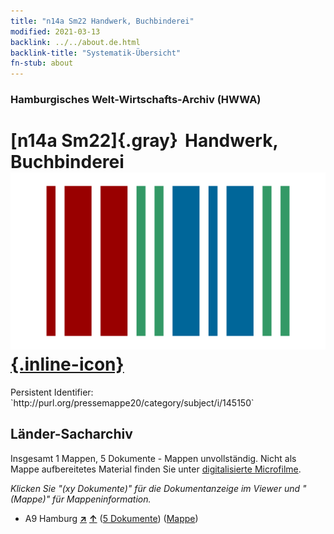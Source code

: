 ```yaml
---
title: "n14a Sm22 Handwerk, Buchbinderei"
modified: 2021-03-13
backlink: ../../about.de.html
backlink-title: "Systematik-Übersicht"
fn-stub: about
---
```


### Hamburgisches Welt-Wirtschafts-Archiv (HWWA)

# [n14a Sm22]{.gray}&#8201; Handwerk, Buchbinderei &#160; [![Wikidata](/images/Wikidata-logo.svg "Wikidata"){.inline-icon}](http://www.wikidata.org/entity/Q104710687)

<div class="hint">Persistent Identifier: `http://purl.org/pressemappe20/category/subject/i/145150`</div>







## Länder-Sacharchiv




Insgesamt 1 Mappen, 5 Dokumente - Mappen unvollständig.
Nicht als Mappe aufbereitetes Material finden Sie unter [digitalisierte Microfilme](/film/h1_sh.de.html).

_Klicken Sie "(xy Dokumente)" für die Dokumentanzeige im Viewer und "(Mappe)" für Mappeninformation._



- A9 Hamburg [**&nearr;**](../../../geo/i/140905/about.de.html "Hamburg (alle Mappen)") [**&uarr;**](../../../geo/about.de.html#A9 "Ländersystematik") (<a href="https://pm20.zbw.eu/iiifview/folder/sh/140905,145150" title="über: Hamburg : Handwerk, Buchbinderei" target="_blank">5 Dokumente</a>) ([Mappe](../../../../folder/sh/1409xx/140905/1451xx/145150/about.de.html))








